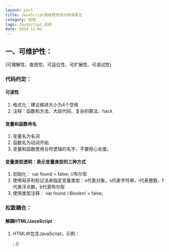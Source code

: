 ```yaml
---
layout: post
title: JavaScript高级程序设计阅读笔记
category: 前端
tags: JavaScript,总结
date: 2014-11-02
---
```




## 一、可维护性：

(可理解性、直观性、可适应性、可扩展性、可调试性)

### 代码约定：
#### 可读性
1. 格式化：建议缩进大小为4个空格
2. 注释：函数和方法、大段代码、复杂的算法、hack
#### 变量和函数命名
1. 变量名为名词
2. 函数名为动词开始
3. 变量和函数使用合符逻辑的名字，不要担心长度。
#### 变量类型透明：表示变量类型的三种方式
1. 初始化： var found = false; //布尔型
2. 使用匈牙利标记法来指定变量类型：o代表对象，s代表字符串，i代表整数，f代表浮点数，b代表布尔型
3. 使用类型注释： var found /*:Boolen*/ = false;

### 松散耦合：
#### 解耦HTML/JavaScript
1. HTML中包含JavaScript，示例：


    <script type="text/javascript">document.write("hello world!")</script>; // <script>标签紧密耦合
    <input type="button" value="Click me " onclick="doSomething();"/> //事件属性值紧密耦合 
   
   
2. 理想情况：HTML和JavaScript应该完全分离，并通过外部文件和使用DOM附加行为来包含JavaScript。
问题：出现JavaScript错误就要判断是在HTML中还是在JavaScript中，且在doSomething()可用之前就按下button，也会引发JavaScript错误。
3. JavaScript中包含HTML，JavaScript生成HTML，这个应该避免，保持层次的分离有助于很容易的确定错误来源。
4. 理想情况：JavaScript用于插入数据时，尽量不直接插入标记，可以控制标记的显示和隐藏，而非生成它。另一种方法是进行Ajax请求并获取更多要显示的HTML，这个方法可以让同样的渲染层（PHP、JSP、Ruby）来输出标记。



#### 解耦CSS/JavaScript
1. 利用JavaScript修改样式时，应该通过动态修改样式类而非特定样式来实现。
2. 显示问题的唯一来源应该是CSS，行为问题的唯一来源应该是JavaScript。

#### 解耦应用逻辑/事件处理程序
1. 应用逻辑和事件处理程序相分离，一个事件处理程序应该从事件对象中获取相关信息，并将这些信息传送到处理应用程序的某个方法中。
2. 好处：可以更容易更改触发特定过程的事件；其次可以在不附加到事件的情况下测试代码，使其更易创建单元测试或者是自动化应用流程。
3. 应用和业务逻辑之间松散耦合的几条原则：

  勿将event对象传给其他方法；只传来自event对象中所需的数据；
  任何在应用层面的动作都应该可以在不执行任何事件处理程序的情况下进行。
  任何事件处理程序都应该处理事件，然后将处理转交给应用逻辑。


### 编程实践：
#### 尊重对象所有权：
如果你不负责创建和维护某个对象、它的对象或者它的方法，那么你就不能对它们进行修改。

1. 不要为实例或者原型添加属性；
2. 不要为实例或者原型添加方法；
3. 不要重定义已存在的方法。

#### 避免全局变量：
最多创建一个全局量，让其他对象和函数存在其中。
1. 避免与null进行比较
2. 如果值应为一个引用类型，使用instanceof操作符检查其构造函数。
3. 如果值应为一个基本类型，使用typeof检查其类型。
4. 如果是希望对象包含某个特定的方法名，则使用typeof操作符确保指定名称的方法存在于对象上。

#### 使用常量
1. 关键在于将数据和使用它的逻辑进行分离
2. 重复值：任何在多处用到的值都应抽取为一个常量，也包含css类名，这就限制了当一个值变了而另一个没变的时候会造成的错误。
3. 用户界面字符串：方便国际化
4. URLs：在web应用中，资源位置很容易变更，所以推荐用一个公共地方存放所有的URL
5. 任意可能会更改的值


## 二、保证代码性能

### 注意作用域：
#### 避免全局查找：使用全局变量和函数肯定要比局部的开销更大，因为涉及作用域链上的查找。
1. 示例代码：

    function updateUI(){
        var imgs = document.getElementsByTagName("img");
        for(var i=0,len=imgs.length;i<len;i++)
        {
            imgs[i].title = document.title + " image " + i;
        }
        var msg = document.getElementById("msg");
        msg.innerHTML = "Update complete.";
    }

2. 优化后的代码


    function updateUI(){
        var doc = document;
        var imgs = doc .getElementsByTagName("img");
        
        for(var i=0,len=imgs.length;i<len;i++)
        {
            imgs[i].title = doc .title + " image " + i;
        }
        var msg = doc .getElementById("msg");
        msg.innerHTML = "Update complete.";
    }


#### 避免with语句：在性能非常重要的地方必须避免使用with语句。
1. 和函数类似，with语句会创建自己的作用域，肯定会增加其中执行的代码的作用域链的长度。
2. 必须使用with语句的情况很少，它主要用于消除额外的字符。在大多数情况下，可以用局部变量完成相同的事情而不用引入新的作用域。
3. 实例代码：

    function updateBody(){
        with(document.body){
            alert(tagName);
            innerHTML = "hello world!";
        }
    }


4. 改进后的代码：

    function updateBody(){
        var body = document.body;
        alert(body.tagName);
        body.innerHTML = "hello world!";
    }

### 选择正确方法

#### 避免不必要的属性查找
1. 常数值O(1)：指代字面值和存储在变量中的值，访问数组元素
2. 对数值O(log n)：
3. 线性O(n)：访问对象，对象上的任何属性查找都要比访问变量或者数组花费更长时间，因为必须在原型链中对拥有该名称的属性进行一次搜索，属性查找越多，执行时间久越长。
一旦多次用到对象属性，应该将其存储在局部变量中。
4. 平方O(n²)：
#### 优化循环：基本步骤如下：
1. 减值迭代：在很多情况下，从最大值开始，在循环中不断减值的迭代器更加高效。
2. 简化终止条件：由于每次循环过程都会计算终止条件，所以必须保证它尽可能快。也就是说避免属性查找或者其他O(n)的操作。
3. 简化循环体：循环体是执行最多的，所以要确保其被最大限度的优化。确保没有某些可以被很容易移除循环的密集计算。
4. 使用后测试循环：最常用的for循环和while循环都是前测试循环，而如do-while这种后测试循环，可以避免最初终止条件的计算，因此运行更快。
5. 示例代码：

    for(var i=0; i < values.length; i++){
        process(value[i]);
    }

6. 减值迭代优化：

    for(var i=values.length; i >= 0 ; i--){
        process(value[i]);
    }


7. 后测试循环优化：
记住使用后测试循环时必须确保要处理的值至少有一个，空数组会导致多余的一次循环而前测试循环则可以避免。

    var i = values.length - 1;
    if(i > -1){
        do{
            process(values[i]);
        }while(--i > 0);
    }


#### 展开循环
1. 当循环的次数是确定的，消除循环并使用多次函数调用往往更快。
2. 如果循环中的迭代次数不能事先确定，可以使用duff装置技术，它以创建者Tom Duff命名，并最早在C语言中使用这项技术。Jeff Greenberg 用JavaScript实现了Duff装置，基本概念是通过计算迭代的次数是否为8的倍数将一个循环展开为一系列语句。
3. Jeff Greenberg的Duff装置技术代码：通过将values数组中元素个数除以8来计算出循环需要进行多次迭代的。

    //credit: Jeff Greenberg for JS implementation of Duff's Device
    //假设values.length > 0
    var iterations = Math.ceil(values.length / 8);
    var startAt = values.length % 8;
    var i = 0;

    do{
        switch(startAt){
            case 0: process(values[i++]);
            case 1: process(values[i++]);
            case 2: process(values[i++]);
            case 3: process(values[i++]);
            case 4: process(values[i++]);
            case 5: process(values[i++]);
     
            case 6: process(values[i++]);
            case 7: process(values[i++]);
        }
     
        startAt = 0;
    } while (--iterations > 0);


4. 由Andrew B.King 所著的Speed Up your Site（New Riders，2003），提出了一个更快的Duff装置技术，将do-while循环分成2个单独的循环。一下是例子：

    //credit: Speed Up your Site（New Riders，2003）
    var iterations = Math.floor(values.length / 8);
    var leftover = values.length % 8;

    if(leftover > 0){
        do{
            process(values[i++]);
        }while(--leftover > 0);
    }
    do{
        process(values[i++]);
        process(values[i++]);
        process(values[i++]);
        process(values[i++]);
        process(values[i++]);
        process(values[i++]);
        process(values[i++]);
        process(values[i++]);
    }while(--iterations > 0);



5. 在这个实现中，剩余的计算部分不会再实际循环中处理，而是在一个初始化循环中进行除以8的操作。当处理掉额外元素，继续执行每次调用8次process()的主循环，这个方法几乎比原始的Duff装置实现快上40%。
6. 针对大数据集使用展开循环可以节省很多时间，不过对于小数据集，额外的开销则可能得不偿失。

#### 避免双重解释：
当JavaScript代码想解析JavaScript的时候就会存在双重解释惩罚。当使用eval函数或者是Function构造函数以及使用setTimeout()传一个字符串参数时都会发生这种情况。

1. 实例代码：

    //某些代码求值---避免
    eval("alert('hello world!')");

    //创建新函数---避免
    var sayHi = new Function("alert('hello world!')");

    //设置超时---避免
    setTimeout("alert('hello world!')",500);

2. 分析：以上代码中都要解析包含了JavaScript代码的字符串，这个操作是不能再初始的解析过程中完成的，因为代码是包含在字符串中的，也就是说在JavaScript代码运行的同时必须新启动一个解析器来解析新的代码。

3. 修正后的例子：

    //已修正
    alert('hello world!');

    //创建新函数---已修正
    var sayHi = function(){
        alert('hello world!');
    };

    //设置一个超时---已修正
    setTimeout(function(){
        alert('hello world!');
    },500);

#### 性能的其他注意事项：

1. 原生方法较快：原生方法是用诸如C/C++之类的编译型语言写出来的，所以要比JavaScript快的很多很多。JavaScript最容易被忘记的就是可以在Math对象中找到的复杂的数学运算，这些方法要比任何用JavaScript的同样方法如正弦、余弦快的多。
2. Switch语句较快
3. 位运算符较快：取模、逻辑与和逻辑或

### 最小化语句数：
JavaScript代码中的语句数量也影响所执行的操作的速度。完成多个操作的单个语句要比完成单个操作的多个语句快。
1. 多个变量声明
2. 插入迭代值
3. 使用素组和对象字面量

### 优化DOM交互
#### 最小化现场更新
1. 现场更新：需要立即（现场）对页面对用户的显示进行更新。每一个更改，不管是插入单个字符，还是移除整个片段，都有一个性能惩罚，因为浏览器要重新计算无数尺寸以进行更新。
2. 实例代码：

    var list = document.getElementById("myList"),
                    item,
                    i;
    for(i = 0; i < 10;i ++){
         item = document.createElement("li");
         list = appendChild(item);
         item.append(document.createTextNode("Item " + i));
    }

3. 分析：该代码添加每个项目时都有2个现场更新：一个添加<li>元素，另一个给它添加文本节点。总共需要20个现场更新。两种优化方法：第一种将列表从页面上移除，最后进行更新，最后再将列表插回到同样的位置，这个方法不理想，因为每次页面更新的时候会不必要的闪烁。第二个方法是使用文档片段来构建DOM结构，接着将其添加到List元素中，这种方法避免了现场更新和页面闪烁问题。
4. 优化后的代码：

    var list = document.getElementById("myList"),
                    fragment.document.createDocumentFragment(),
                    item,
                    i;
    for(i = 0; i < 10;i ++){
         item = document.createElement("li");
         fragment.appendChild(item);
         item.appendChild(document.createTextNode("Item " + i));
    }

    list.appendChild(fragment);

#### 使用innerHTML:
1. 页面中创建DOM节点的方法有：使用诸如createElement()和appendChild()之类的DOM方法，以及使用innerHTML。对于小的DOM更改而言，两种方法效率都差不多。然而对于大的DOM更改，使用innerHTML要比使用标准DOM方法创建同样的DOM结构快得多。
2. 因为当把innerHTML设置为某个值时，后台会创建一个HTML解析器，然后使用内部的DOM调用来创建DOM结构，而非基于JavaScript的DOM调用。由于内部方法是编译好的而非解释执行的，所以执行快的多。
3. 调用innerHTML（和其他DOM操作一样）关键在于最小化调用它的次数。

#### 使用事件代理
1. 页面上的事件处理程序的数量和页面响应用户交互的速度之间有个负相关，为了减轻这种惩罚，最好使用事件代理。
2. 事件代理用到了事件冒泡，任何可以冒泡的事件都不仅仅可以在事件目标上进行处理，目标的任何祖先节点上也能处理，因此可以将事件处理程序附加到更高层的地方负责多个目标的事件处理，如果在文档级别附加事件处理程序，就可以处理整个页面的事件。

#### 注意HTMLCollection
1. 访问HTMLCollection，不管它是一个属性还是一个方法，都是在文档上进行一个查询，而且这个查询开销很昂贵，最小化访问HTMLColletcion的次数可以极大地改进脚本性能。
2. 优化HTMLCollection访问最重要的地方在于循环
实例代码：

    var images = document.getElementsByTagName("img"),image,i,len;

    for(i=0,len=images.length;i < len;i++){
         image = images[i];
        //处理
    }

3. 何时会返回HTMLCollection对象：
  进行了对getElementsByTagName()的调用
  获取了元素的childNodes属性
  获取了元素的attributes属性
  访问了特殊的集合，如document.forms、document.images等。
